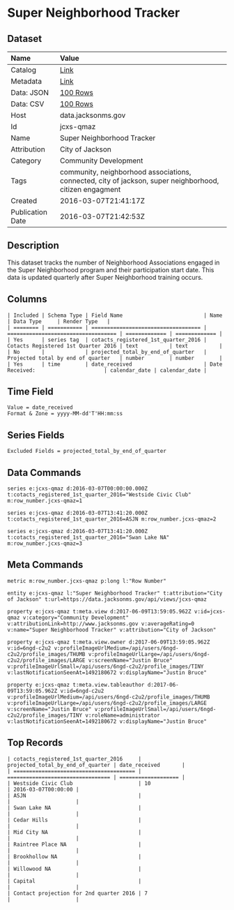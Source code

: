 # Super Neighborhood Tracker

## Dataset

| Name | Value |
| :--- | :---- |
| Catalog | [Link](https://catalog.data.gov/dataset/super-neighborhood-tracker) |
| Metadata | [Link](https://data.jacksonms.gov/api/views/jcxs-qmaz) |
| Data: JSON | [100 Rows](https://data.jacksonms.gov/api/views/jcxs-qmaz/rows.json?max_rows=100) |
| Data: CSV | [100 Rows](https://data.jacksonms.gov/api/views/jcxs-qmaz/rows.csv?max_rows=100) |
| Host | data.jacksonms.gov |
| Id | jcxs-qmaz |
| Name | Super Neighborhood Tracker |
| Attribution | City of Jackson |
| Category | Community Development |
| Tags | community, neighborhood associations, connected, city of jackson, super neighborhood, citizen engagment |
| Created | 2016-03-07T21:41:17Z |
| Publication Date | 2016-03-07T21:42:53Z |

## Description

This dataset tracks the number of Neighborhood Associations engaged in the Super Neighborhood program and their participation start date.  This data is updated quarterly after Super Neighborhood training occurs.

## Columns

```ls
| Included | Schema Type | Field Name                          | Name                                | Data Type     | Render Type   |
| ======== | =========== | =================================== | =================================== | ============= | ============= |
| Yes      | series tag  | cotacts_registered_1st_quarter_2016 | Cotacts Registered 1st Quarter 2016 | text          | text          |
| No       |             | projected_total_by_end_of_quarter   | Projected total by end of quarter   | number        | number        |
| Yes      | time        | date_received                       | Date Received:                      | calendar_date | calendar_date |
```

## Time Field

```ls
Value = date_received
Format & Zone = yyyy-MM-dd'T'HH:mm:ss
```

## Series Fields

```ls
Excluded Fields = projected_total_by_end_of_quarter
```

## Data Commands

```ls
series e:jcxs-qmaz d:2016-03-07T00:00:00.000Z t:cotacts_registered_1st_quarter_2016="Westside Civic Club" m:row_number.jcxs-qmaz=1

series e:jcxs-qmaz d:2016-03-07T13:41:20.000Z t:cotacts_registered_1st_quarter_2016=ASJN m:row_number.jcxs-qmaz=2

series e:jcxs-qmaz d:2016-03-07T13:41:20.000Z t:cotacts_registered_1st_quarter_2016="Swan Lake NA" m:row_number.jcxs-qmaz=3
```

## Meta Commands

```ls
metric m:row_number.jcxs-qmaz p:long l:"Row Number"

entity e:jcxs-qmaz l:"Super Neighborhood Tracker" t:attribution="City of Jackson" t:url=https://data.jacksonms.gov/api/views/jcxs-qmaz

property e:jcxs-qmaz t:meta.view d:2017-06-09T13:59:05.962Z v:id=jcxs-qmaz v:category="Community Development" v:attributionLink=http://www.jacksonms.gov v:averageRating=0 v:name="Super Neighborhood Tracker" v:attribution="City of Jackson"

property e:jcxs-qmaz t:meta.view.owner d:2017-06-09T13:59:05.962Z v:id=6ngd-c2u2 v:profileImageUrlMedium=/api/users/6ngd-c2u2/profile_images/THUMB v:profileImageUrlLarge=/api/users/6ngd-c2u2/profile_images/LARGE v:screenName="Justin Bruce" v:profileImageUrlSmall=/api/users/6ngd-c2u2/profile_images/TINY v:lastNotificationSeenAt=1492180672 v:displayName="Justin Bruce"

property e:jcxs-qmaz t:meta.view.tableauthor d:2017-06-09T13:59:05.962Z v:id=6ngd-c2u2 v:profileImageUrlMedium=/api/users/6ngd-c2u2/profile_images/THUMB v:profileImageUrlLarge=/api/users/6ngd-c2u2/profile_images/LARGE v:screenName="Justin Bruce" v:profileImageUrlSmall=/api/users/6ngd-c2u2/profile_images/TINY v:roleName=administrator v:lastNotificationSeenAt=1492180672 v:displayName="Justin Bruce"
```

## Top Records

```ls
| cotacts_registered_1st_quarter_2016     | projected_total_by_end_of_quarter | date_received       | 
| ======================================= | ================================= | =================== | 
| Westside Civic Club                     | 10                                | 2016-03-07T00:00:00 | 
| ASJN                                    |                                   |                     | 
| Swan Lake NA                            |                                   |                     | 
| Cedar Hills                             |                                   |                     | 
| Mid City NA                             |                                   |                     | 
| Raintree Place NA                       |                                   |                     | 
| Brookhollow NA                          |                                   |                     | 
| Willowood NA                            |                                   |                     | 
| Capital                                 |                                   |                     | 
| Contact projection for 2nd quarter 2016 | 7                                 |                     | 
```